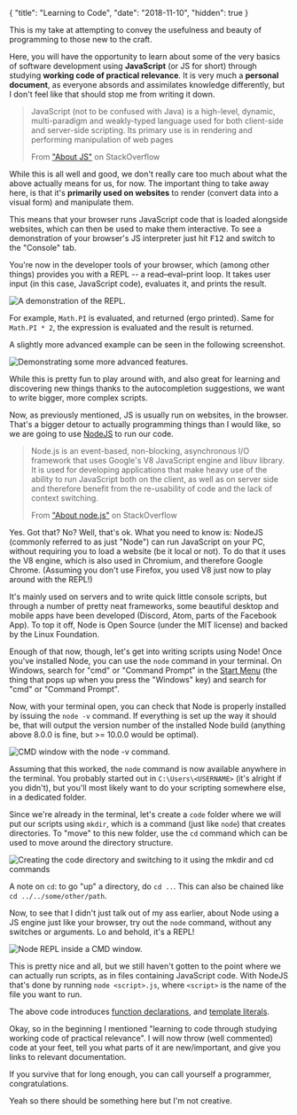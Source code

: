 { "title": "Learning to Code", "date": "2018-11-10", "hidden": true }

This is my take at attempting to convey the usefulness and beauty of programming to those new to the craft.

Here, you will have the opportunity to learn about some of the very basics of software development using __JavaScript__ (or JS for short) through studying __working code of practical relevance__. It is very much a __personal document__, as everyone absords and assimilates knowledge differently, but I don't feel like that should stop me from writing it down.

>JavaScript (not to be confused with Java) is a high-level, dynamic, multi-paradigm and weakly-typed language used for both client-side and server-side scripting. Its primary use is in rendering and performing manipulation of web pages
>
>From ["About JS"](https://stackoverflow.com/tags/javascript/info) on StackOverflow

While this is all well and good, we don't really care too much about what the above actually means for us, for now. The important thing to take away here, is that it's __primarily used on websites__ to render (convert data into a visual form) and manipulate them.

This means that your browser runs JavaScript code that is loaded alongside websites, which can then be used to make them interactive. To see a demonstration of your browser's JS interpreter just hit <kbd>F12</kbd> and switch to the "Console" tab.

You're now in the developer tools of your browser, which (among other things) provides you with a REPL -- a read–eval–print loop. It takes user input (in this case, JavaScript code), evaluates it, and prints the result.

![A demonstration of the REPL.](https://i.imgur.com/rxvvoks.gif)

For example, `Math.PI` is evaluated, and returned (ergo printed). Same for `Math.PI * 2`, the expression is evaluated and the result is returned.

A slightly more advanced example can be seen in the following screenshot.

![Demonstrating some more advanced features.](https://i.imgur.com/Ufvgnkd.png)

While this is pretty fun to play around with, and also great for learning and discovering new things thanks to the autocompletion suggestions, we want to write bigger, more complex scripts.

Now, as previously mentioned, JS is usually run on websites, in the browser. That's a bigger detour to actually programming things than I would like, so we are going to use [NodeJS](https://nodejs.org/en/) to run our code.

>Node.js is an event-based, non-blocking, asynchronous I/O framework that uses Google's V8 JavaScript engine and libuv library. It is used for developing applications that make heavy use of the ability to run JavaScript both on the client, as well as on server side and therefore benefit from the re-usability of code and the lack of context switching.
>
>From ["About node.js"](https://stackoverflow.com/tags/node.js/info) on StackOverflow

Yes. Got that? No? Well, that's ok. What you need to know is: NodeJS (commonly referred to as just "Node") can run JavaScript on your PC, without requiring you to load a website (be it local or not). To do that it uses the V8 engine, which is also used in Chromium, and therefore Google Chrome. (Assuming you don't use Firefox, you used V8 just now to play around with the REPL!)

It's mainly used on servers and to write quick little console scripts, but through a number of pretty neat frameworks, some beautiful desktop and mobile apps have been developed (Discord, Atom, parts of the Facebook App). To top it off, Node is Open Source (under the MIT license) and backed by the Linux Foundation.

Enough of that now, though, let's get into writing scripts using Node! Once you've installed Node, you can use the `node` command in your terminal. On Windows, search for "cmd" or "Command Prompt" in the [Start Menu](https://i.imgur.com/SRqsdvE.jpg) (the thing that pops up when you press the "Windows" key) and search for "cmd" or "Command Prompt".

Now, with your terminal open, you can check that Node is properly installed by issuing the `node -v` command. If everything is set up the way it should be, that will output the version number of the installed Node build (anything above 8.0.0 is fine, but >= 10.0.0 would be optimal).

![CMD window with the node -v command.](https://i.imgur.com/pZfJ70c.png)

Assuming that this worked, the `node` command is now available anywhere in the terminal. You probably started out in `C:\Users\<USERNAME>` (it's alright if you didn't), but you'll most likely want to do your scripting somewhere else, in a dedicated folder.

Since we're already in the terminal, let's create a `code` folder where we will put our scripts using `mkdir`, which is a command (just like `node`) that creates directories. To "move" to this new folder, use the `cd` command which can be used to move around the directory structure. 

![Creating the code directory and switching to it using the mkdir and cd commands](https://i.imgur.com/wo363Pu.gif)

A note on `cd`: to go "up" a directory, do `cd ..`. This can also be chained like `cd ../../some/other/path`.

Now, to see that I didn't just talk out of my ass earlier, about Node using a JS engine just like your browser, try out the `node` command, without any switches or arguments. Lo and behold, it's a REPL!

![Node REPL inside a CMD window.](https://i.imgur.com/f3zL4eo.gif)

This is pretty nice and all, but we still haven't gotten to the point where we can actually run scripts, as in files containing JavaScript code. With NodeJS that's done by running `node <script>.js`, where `<script>` is the name of the file you want to run.

<script src="https://gist.github.com/LW2904/171a379fe525ca81660292f61b77566f.js"></script>

The above code introduces [function declarations](https://developer.mozilla.org/en-US/docs/Web/JavaScript/Reference/Statements/function), and [template literals](https://developer.mozilla.org/en-US/docs/Web/JavaScript/Reference/Template_literals).

Okay, so in the beginning I mentioned "learning to code through studying working code of practical relevance". I will now throw (well commented) code at your feet, tell you what parts of it are new/important, and give you links to relevant documentation.

If you survive that for long enough, you can call yourself a programmer, congratulations.

Yeah so there should be something here but I'm not creative.
